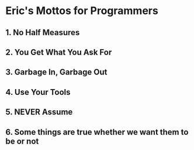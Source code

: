 # Eric's Mottos for Programmers

## 1. No Half Measures
## 2. You Get What You Ask For
## 3. Garbage In, Garbage Out
## 4. Use Your Tools
## 5. NEVER Assume
## 6. Some things are true whether we want them to be or not
